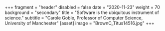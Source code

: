 +++ fragment = "header" disabled = false date = "2020-11-23" weight = 70 background = "secondary"
title = "Software is the ubiquitous instrument of science." subtitle = "Carole Goble, Professor of Computer Science, University of Manchester"
[asset] image = "BrownC_Titus14516.jpg" +++
